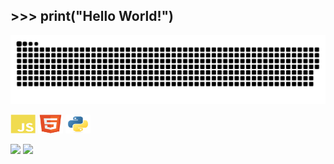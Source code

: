 ## >>> print("Hello World!")
![Snake animation](https://github.com/luclucs/luclucs/blob/output/github-contribution-grid-snake.svg)
<div style="display: inline_block">
  <img align="center" alt="Lu-Js" height="30" width="40" src="https://raw.githubusercontent.com/devicons/devicon/master/icons/javascript/javascript-plain.svg">
  <img align="center" alt="Lu-HTML" height="30" width="40" src="https://raw.githubusercontent.com/devicons/devicon/master/icons/html5/html5-original.svg">
  <img align="center" alt="Lu-Python" height="30" width="40" src="https://raw.githubusercontent.com/devicons/devicon/master/icons/python/python-original.svg">
</div>
<div><br>
<img height="180em" src="https://github-readme-stats.vercel.app/api?username=luclucs&count_private=true&show_icons=true&theme=midnight-purple"/>
<img height="180em" src="https://github-readme-stats.vercel.app/api/top-langs/?username=luclucs&theme=midnight-purple"/>
</div>
